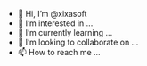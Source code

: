 - 👋 Hi, I’m @xixasoft
- 👀 I’m interested in ...
- 🌱 I’m currently learning ...
- 💞️ I’m looking to collaborate on ...
- 📫 How to reach me ...

<!---
xixasoft/xixasoft is a ✨ special ✨ repository because its `README.md` (this file) appears on your GitHub profile.
You can click the Preview link to take a look at your changes.
--->
